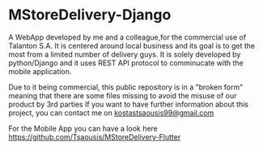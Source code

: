 # MStoreDelivery-Django

A WebApp developed by me and a colleague,for the commercial use of Talanton S.A. 
It is centered around local business and its goal is to get the most from a limited number of delivery guys.
It is solely developed by python/Django and it uses REST API protocol to comminucate with the mobile application.

Due to it being commercial, this public repository is in a "broken form" meaning that there are some files missing to avoid the misuse of our product by 3rd parties
If you want to have further information about this project, you can contact me on kostastsaousis99@gmail.com

For the Mobile App you can have a look here https://github.com/Tsaousis/MStoreDelivery-Flutter
